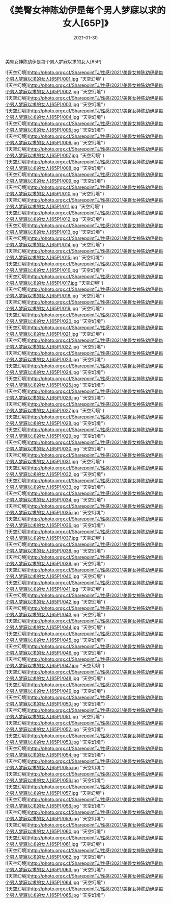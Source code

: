 ﻿---
layout: post
title:  《美臀女神陈幼伊是每个男人梦寐以求的女人[65P]》
date:   2021-01-30
img: http://photo.orgx.cf/SharepointTJ/性感/2021/美臀女神陈幼伊是每个男人梦寐以求的女人[65P]/000.jpg
categories: [美女, 性感, 泳衣]
---

美臀女神陈幼伊是每个男人梦寐以求的女人[65P]



![天空幻境](http://photo.orgx.cf/SharepointTJ/性感/2021/美臀女神陈幼伊是每个男人梦寐以求的女人[65P]/001.jpg ''天空幻境'') <br>
![天空幻境](http://photo.orgx.cf/SharepointTJ/性感/2021/美臀女神陈幼伊是每个男人梦寐以求的女人[65P]/002.jpg ''天空幻境'') <br>
![天空幻境](http://photo.orgx.cf/SharepointTJ/性感/2021/美臀女神陈幼伊是每个男人梦寐以求的女人[65P]/003.jpg ''天空幻境'') <br>
![天空幻境](http://photo.orgx.cf/SharepointTJ/性感/2021/美臀女神陈幼伊是每个男人梦寐以求的女人[65P]/004.jpg ''天空幻境'') <br>
![天空幻境](http://photo.orgx.cf/SharepointTJ/性感/2021/美臀女神陈幼伊是每个男人梦寐以求的女人[65P]/005.jpg ''天空幻境'') <br>
![天空幻境](http://photo.orgx.cf/SharepointTJ/性感/2021/美臀女神陈幼伊是每个男人梦寐以求的女人[65P]/006.jpg ''天空幻境'') <br>
![天空幻境](http://photo.orgx.cf/SharepointTJ/性感/2021/美臀女神陈幼伊是每个男人梦寐以求的女人[65P]/007.jpg ''天空幻境'') <br>
![天空幻境](http://photo.orgx.cf/SharepointTJ/性感/2021/美臀女神陈幼伊是每个男人梦寐以求的女人[65P]/008.jpg ''天空幻境'') <br>
![天空幻境](http://photo.orgx.cf/SharepointTJ/性感/2021/美臀女神陈幼伊是每个男人梦寐以求的女人[65P]/009.jpg ''天空幻境'') <br>
![天空幻境](http://photo.orgx.cf/SharepointTJ/性感/2021/美臀女神陈幼伊是每个男人梦寐以求的女人[65P]/010.jpg ''天空幻境'') <br>
![天空幻境](http://photo.orgx.cf/SharepointTJ/性感/2021/美臀女神陈幼伊是每个男人梦寐以求的女人[65P]/011.jpg ''天空幻境'') <br>
![天空幻境](http://photo.orgx.cf/SharepointTJ/性感/2021/美臀女神陈幼伊是每个男人梦寐以求的女人[65P]/012.jpg ''天空幻境'') <br>
![天空幻境](http://photo.orgx.cf/SharepointTJ/性感/2021/美臀女神陈幼伊是每个男人梦寐以求的女人[65P]/013.jpg ''天空幻境'') <br>
![天空幻境](http://photo.orgx.cf/SharepointTJ/性感/2021/美臀女神陈幼伊是每个男人梦寐以求的女人[65P]/014.jpg ''天空幻境'') <br>
![天空幻境](http://photo.orgx.cf/SharepointTJ/性感/2021/美臀女神陈幼伊是每个男人梦寐以求的女人[65P]/015.jpg ''天空幻境'') <br>
![天空幻境](http://photo.orgx.cf/SharepointTJ/性感/2021/美臀女神陈幼伊是每个男人梦寐以求的女人[65P]/016.jpg ''天空幻境'') <br>
![天空幻境](http://photo.orgx.cf/SharepointTJ/性感/2021/美臀女神陈幼伊是每个男人梦寐以求的女人[65P]/017.jpg ''天空幻境'') <br>
![天空幻境](http://photo.orgx.cf/SharepointTJ/性感/2021/美臀女神陈幼伊是每个男人梦寐以求的女人[65P]/018.jpg ''天空幻境'') <br>
![天空幻境](http://photo.orgx.cf/SharepointTJ/性感/2021/美臀女神陈幼伊是每个男人梦寐以求的女人[65P]/019.jpg ''天空幻境'') <br>
![天空幻境](http://photo.orgx.cf/SharepointTJ/性感/2021/美臀女神陈幼伊是每个男人梦寐以求的女人[65P]/020.jpg ''天空幻境'') <br>
![天空幻境](http://photo.orgx.cf/SharepointTJ/性感/2021/美臀女神陈幼伊是每个男人梦寐以求的女人[65P]/021.jpg ''天空幻境'') <br>
![天空幻境](http://photo.orgx.cf/SharepointTJ/性感/2021/美臀女神陈幼伊是每个男人梦寐以求的女人[65P]/022.jpg ''天空幻境'') <br>
![天空幻境](http://photo.orgx.cf/SharepointTJ/性感/2021/美臀女神陈幼伊是每个男人梦寐以求的女人[65P]/023.jpg ''天空幻境'') <br>
![天空幻境](http://photo.orgx.cf/SharepointTJ/性感/2021/美臀女神陈幼伊是每个男人梦寐以求的女人[65P]/024.jpg ''天空幻境'') <br>
![天空幻境](http://photo.orgx.cf/SharepointTJ/性感/2021/美臀女神陈幼伊是每个男人梦寐以求的女人[65P]/025.jpg ''天空幻境'') <br>
![天空幻境](http://photo.orgx.cf/SharepointTJ/性感/2021/美臀女神陈幼伊是每个男人梦寐以求的女人[65P]/026.jpg ''天空幻境'') <br>
![天空幻境](http://photo.orgx.cf/SharepointTJ/性感/2021/美臀女神陈幼伊是每个男人梦寐以求的女人[65P]/027.jpg ''天空幻境'') <br>
![天空幻境](http://photo.orgx.cf/SharepointTJ/性感/2021/美臀女神陈幼伊是每个男人梦寐以求的女人[65P]/028.jpg ''天空幻境'') <br>
![天空幻境](http://photo.orgx.cf/SharepointTJ/性感/2021/美臀女神陈幼伊是每个男人梦寐以求的女人[65P]/029.jpg ''天空幻境'') <br>
![天空幻境](http://photo.orgx.cf/SharepointTJ/性感/2021/美臀女神陈幼伊是每个男人梦寐以求的女人[65P]/030.jpg ''天空幻境'') <br>
![天空幻境](http://photo.orgx.cf/SharepointTJ/性感/2021/美臀女神陈幼伊是每个男人梦寐以求的女人[65P]/031.jpg ''天空幻境'') <br>
![天空幻境](http://photo.orgx.cf/SharepointTJ/性感/2021/美臀女神陈幼伊是每个男人梦寐以求的女人[65P]/032.jpg ''天空幻境'') <br>
![天空幻境](http://photo.orgx.cf/SharepointTJ/性感/2021/美臀女神陈幼伊是每个男人梦寐以求的女人[65P]/033.jpg ''天空幻境'') <br>
![天空幻境](http://photo.orgx.cf/SharepointTJ/性感/2021/美臀女神陈幼伊是每个男人梦寐以求的女人[65P]/034.jpg ''天空幻境'') <br>
![天空幻境](http://photo.orgx.cf/SharepointTJ/性感/2021/美臀女神陈幼伊是每个男人梦寐以求的女人[65P]/035.jpg ''天空幻境'') <br>
![天空幻境](http://photo.orgx.cf/SharepointTJ/性感/2021/美臀女神陈幼伊是每个男人梦寐以求的女人[65P]/036.jpg ''天空幻境'') <br>
![天空幻境](http://photo.orgx.cf/SharepointTJ/性感/2021/美臀女神陈幼伊是每个男人梦寐以求的女人[65P]/037.jpg ''天空幻境'') <br>
![天空幻境](http://photo.orgx.cf/SharepointTJ/性感/2021/美臀女神陈幼伊是每个男人梦寐以求的女人[65P]/038.jpg ''天空幻境'') <br>
![天空幻境](http://photo.orgx.cf/SharepointTJ/性感/2021/美臀女神陈幼伊是每个男人梦寐以求的女人[65P]/039.jpg ''天空幻境'') <br>
![天空幻境](http://photo.orgx.cf/SharepointTJ/性感/2021/美臀女神陈幼伊是每个男人梦寐以求的女人[65P]/040.jpg ''天空幻境'') <br>
![天空幻境](http://photo.orgx.cf/SharepointTJ/性感/2021/美臀女神陈幼伊是每个男人梦寐以求的女人[65P]/041.jpg ''天空幻境'') <br>
![天空幻境](http://photo.orgx.cf/SharepointTJ/性感/2021/美臀女神陈幼伊是每个男人梦寐以求的女人[65P]/042.jpg ''天空幻境'') <br>
![天空幻境](http://photo.orgx.cf/SharepointTJ/性感/2021/美臀女神陈幼伊是每个男人梦寐以求的女人[65P]/043.jpg ''天空幻境'') <br>
![天空幻境](http://photo.orgx.cf/SharepointTJ/性感/2021/美臀女神陈幼伊是每个男人梦寐以求的女人[65P]/044.jpg ''天空幻境'') <br>
![天空幻境](http://photo.orgx.cf/SharepointTJ/性感/2021/美臀女神陈幼伊是每个男人梦寐以求的女人[65P]/045.jpg ''天空幻境'') <br>
![天空幻境](http://photo.orgx.cf/SharepointTJ/性感/2021/美臀女神陈幼伊是每个男人梦寐以求的女人[65P]/046.jpg ''天空幻境'') <br>
![天空幻境](http://photo.orgx.cf/SharepointTJ/性感/2021/美臀女神陈幼伊是每个男人梦寐以求的女人[65P]/047.jpg ''天空幻境'') <br>
![天空幻境](http://photo.orgx.cf/SharepointTJ/性感/2021/美臀女神陈幼伊是每个男人梦寐以求的女人[65P]/048.jpg ''天空幻境'') <br>
![天空幻境](http://photo.orgx.cf/SharepointTJ/性感/2021/美臀女神陈幼伊是每个男人梦寐以求的女人[65P]/049.jpg ''天空幻境'') <br>
![天空幻境](http://photo.orgx.cf/SharepointTJ/性感/2021/美臀女神陈幼伊是每个男人梦寐以求的女人[65P]/050.jpg ''天空幻境'') <br>
![天空幻境](http://photo.orgx.cf/SharepointTJ/性感/2021/美臀女神陈幼伊是每个男人梦寐以求的女人[65P]/051.jpg ''天空幻境'') <br>
![天空幻境](http://photo.orgx.cf/SharepointTJ/性感/2021/美臀女神陈幼伊是每个男人梦寐以求的女人[65P]/052.jpg ''天空幻境'') <br>
![天空幻境](http://photo.orgx.cf/SharepointTJ/性感/2021/美臀女神陈幼伊是每个男人梦寐以求的女人[65P]/053.jpg ''天空幻境'') <br>
![天空幻境](http://photo.orgx.cf/SharepointTJ/性感/2021/美臀女神陈幼伊是每个男人梦寐以求的女人[65P]/054.jpg ''天空幻境'') <br>
![天空幻境](http://photo.orgx.cf/SharepointTJ/性感/2021/美臀女神陈幼伊是每个男人梦寐以求的女人[65P]/055.jpg ''天空幻境'') <br>
![天空幻境](http://photo.orgx.cf/SharepointTJ/性感/2021/美臀女神陈幼伊是每个男人梦寐以求的女人[65P]/056.jpg ''天空幻境'') <br>
![天空幻境](http://photo.orgx.cf/SharepointTJ/性感/2021/美臀女神陈幼伊是每个男人梦寐以求的女人[65P]/057.jpg ''天空幻境'') <br>
![天空幻境](http://photo.orgx.cf/SharepointTJ/性感/2021/美臀女神陈幼伊是每个男人梦寐以求的女人[65P]/058.jpg ''天空幻境'') <br>
![天空幻境](http://photo.orgx.cf/SharepointTJ/性感/2021/美臀女神陈幼伊是每个男人梦寐以求的女人[65P]/059.jpg ''天空幻境'') <br>
![天空幻境](http://photo.orgx.cf/SharepointTJ/性感/2021/美臀女神陈幼伊是每个男人梦寐以求的女人[65P]/060.jpg ''天空幻境'') <br>
![天空幻境](http://photo.orgx.cf/SharepointTJ/性感/2021/美臀女神陈幼伊是每个男人梦寐以求的女人[65P]/061.jpg ''天空幻境'') <br>
![天空幻境](http://photo.orgx.cf/SharepointTJ/性感/2021/美臀女神陈幼伊是每个男人梦寐以求的女人[65P]/062.jpg ''天空幻境'') <br>
![天空幻境](http://photo.orgx.cf/SharepointTJ/性感/2021/美臀女神陈幼伊是每个男人梦寐以求的女人[65P]/063.jpg ''天空幻境'') <br>
![天空幻境](http://photo.orgx.cf/SharepointTJ/性感/2021/美臀女神陈幼伊是每个男人梦寐以求的女人[65P]/064.jpg ''天空幻境'') <br>
![天空幻境](http://photo.orgx.cf/SharepointTJ/性感/2021/美臀女神陈幼伊是每个男人梦寐以求的女人[65P]/065.jpg ''天空幻境'') <br>